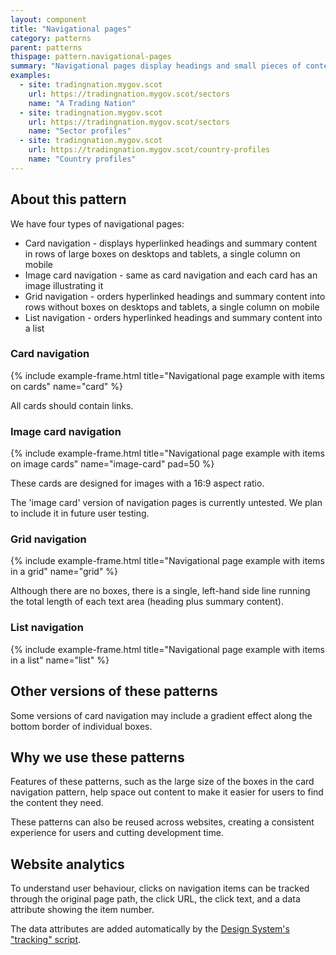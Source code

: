 ```yaml
---
layout: component
title: "Navigational pages"
category: patterns
parent: patterns
thispage: pattern.navigational-pages
summary: "Navigational pages display headings and small pieces of content to help users navigate a website."
examples:
  - site: tradingnation.mygov.scot
    url: https://tradingnation.mygov.scot/sectors
    name: "A Trading Nation"
  - site: tradingnation.mygov.scot
    url: https://tradingnation.mygov.scot/sectors
    name: "Sector profiles"
  - site: tradingnation.mygov.scot
    url: https://tradingnation.mygov.scot/country-profiles
    name: "Country profiles"
---
```


## About this pattern

We have four types of navigational pages:

* Card navigation - displays hyperlinked headings and summary content in rows of large boxes on desktops and tablets, a single column on mobile
* Image card navigation - same as card navigation and each card has an image illustrating it
* Grid navigation - orders hyperlinked headings and summary content into rows without boxes on desktops and tablets, a single column on mobile
* List navigation - orders hyperlinked headings and summary content into a list

### Card navigation

{% include example-frame.html title="Navigational page example with items on cards" name="card" %}

All cards should contain links.

### Image card navigation

{% include example-frame.html title="Navigational page example with items on image cards" name="image-card" pad=50 %}

These cards are designed for images with a 16:9 aspect ratio.

<div class="ds_inset-text">
  <div class="ds_inset-text__text">
    <p>The 'image card' version of navigation pages is currently untested. We plan to include it in future user testing.</p>
  </div>
</div>

### Grid navigation

{% include example-frame.html title="Navigational page example with items in a grid" name="grid" %}

Although there are no boxes, there is a single, left-hand side line running the total length of each text area (heading plus summary content).

### List navigation

{% include example-frame.html title="Navigational page example with items in a list" name="list" %}

## Other versions of these patterns

Some versions of card navigation may include a gradient effect along the bottom border of individual boxes.

## Why we use these patterns

Features of these patterns, such as the large size of the boxes in the card navigation pattern, help space out content to make it easier for users to find the content they need.

These patterns can also be reused across websites, creating a consistent experience for users and cutting development time.

## Website analytics

To understand user behaviour, clicks on navigation items can be tracked through the original page path, the click URL, the click text, and a data attribute showing the item number.

The data attributes are added automatically by the [Design System's "tracking" script](/get-started/tracking/#category-list).
